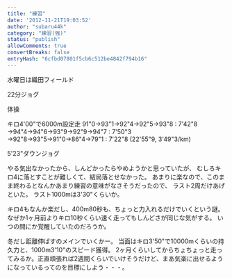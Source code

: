 ```yaml
---
title: "練習"
date: '2012-11-21T19:03:52'
author: "subaru44k"
category: "練習(強)"
status: "publish"
allowComments: true
convertBreaks: false
entryHash: "6cfbd07801f5cb6c512be4842f794b16"
---
```

水曜日は織田フィールド

22分ジョグ

体操

キロ4'00"で6000m設定走
91"0→93"1→92"4→92"5→93"8   : 7'42"8
→94"4→94"6→93"9→92"9→94"7 : 7'50"3
→92"8→93"5→91"0→86"4→79"1 : 7'22"8
(22'55"9, 3'49"3/km)

5'23"ダウンジョグ


やる気出なかったから、しんどかったらやめようかと思っていたが、
むしろキロ4に落とすことが難しくて、結局落とせなかった。
あまりに楽なので、このまま終わるとなんかあまり練習の意味がなさそうだったので、
ラスト2周だけあげといた。
ラスト1000mは3'30"くらいか。

キロ4もなんか楽だし、400m80秒も、ちょっと力入れるだけでいくという謎。
なぜか1ヶ月前よりキロ10秒くらい速く走ってもしんどさが同じな気がする。
いつの間にか覚醒していたのだろうか。

冬だし距離伸ばすのメインでいくかー。
当面はキロ3'50"で10000mくらいの持久力と、1000m3'10"のスピード獲得。
2ヶ月くらいしてからちょちょっと走ってみるか。正直頑張れば2週間くらいでいけそうだけど、まあ気楽に出せるようになっているってのを目標にしよう・・・。
